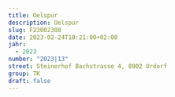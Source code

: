 ```yaml
---
title: Oelspur
description: Oelspur
slug: F23002308
date: 2023-02-24T18:21:00+02:00
jahr:
  - 2023
number: "2023|13"
street: Steinerhof Bachstrasse 4, 8902 Urdorf
group: TK
draft: false
---
```

